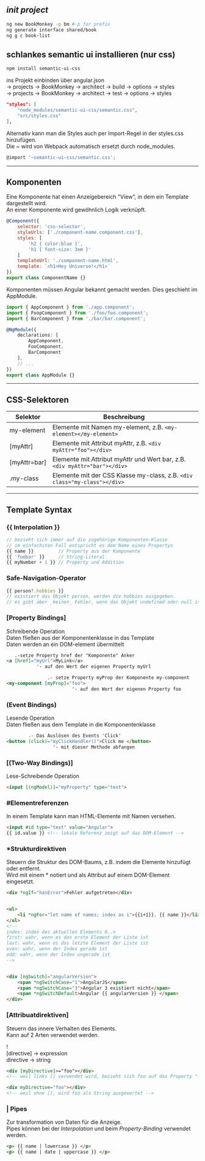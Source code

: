 ## _init project_   
```bash
ng new BookMonkey -p bm #-p for prefix
ng generate interface shared/book
ng g c book-list
```

## schlankes semantic ui installieren (nur css)   
```bash
npm install semantic-ui-css
```   
ins Projekt einbinden über angular.json   
-> projects -> BookMonkey -> architect -> build -> options -> styles   
-> projects -> BookMonkey -> architect -> test -> options -> styles   
```json
"styles": [
    "node_modules/semantic-ui-css/semantic.css",
    "src/styles.css"
],
```   

Alternativ kann man die Styles auch per Import-Regel in der styles.css hinzufügen.   
Die ~ wird von Webpack automatisch ersetzt durch node_modules.
```javascript
@import '~semantic-ui-css/semantic.css';
```

---

## Komponenten
Eine Komponente hat einen Anzeigebereich "View", in dem ein Template dargestellt wird.   
An einer Komponente wird gewöhnlich Logik verknüpft.
```javascript
@Component({
    selector: 'css-selector',
    styleUrls: ['./component-name.component.css'],
    styles: [
        'h2 { color:blue }',
        'h1 { font-size: 3em }'
    ]
    templateUrl: './component-name.html',
    template: `<h1>Hey Universe!</h1>`
})
export class ComponentName {}
```

Komponenten müssen Angular bekannt gemacht werden. Dies geschieht im AppModule.
```typescript
import { AppComponent } from './app.component';
import { FoopComponent } from './foo/foo.component';
import { BarComponent } from './bar/bar.component';

@NgModule({
    declarations: [
        AppComponent,
        FooComponent,
        BarComponent
    ],
    // ...
})
export class AppModule {}
```

---

## CSS-Selektoren
| Selektor | Beschreibung |
|----------|--------------|
| my-element | Elemente mit Namen my-element, z.B. `<my-element></my-element>` |
| [myAttr] | Elemente mit Attribut myAttr, z.B. `<div myAttr="foo"></div>` |
| [myAttr=bar] | Elemente mit Attribut myAttr und Wert bar, z.B. `<div myAttr="bar"></div>` |
| .my-class | Elemente mit der CSS Klasse my-class, z.B. `<div class="my-class"></div>`

---

## Template Syntax

### {{ Interpolation }}
```typescript
// bezieht sich immer auf die zugehörige Komponenten-Klasse
// im einfachsten Fall entspricht es dem Name eines Propertys
{{ name }}         // Property aus der Komponente
{{ 'foobar' }}     // String-Literal
{{ myNumber + 1 }} // Property und Addition
```

### Safe-Navigation-Operator
```typescript
{{ person?.hobbies }}
// existiert das Objekt person, werden die hobbies ausgegeben.
// es gibt aber _keinen_ Fehler, wenn das Objekt undefined oder null ist.
```

### [Property Bindings]
Schreibende Operation   
Daten fließen aus der Komponentenklasse in das Template   
Daten werden an ein DOM-element übermittelt   
```html
   .-setze Property href der "Komponente" Anker
<a [href]="myUrl">MyLink</a>
           '- auf den Wert der eigenen Property myUrl

               .- setze Property myProp der Komponente my-component
<my-component [myProp]="foo">
                        '- auf den Wert der eigenen Property foo
```

### (Event Bindings)
Lesende Operation   
Daten fließen aus dem Template in die Komponentenklasse   
```html
        .- Das Auslösen des Events 'Click'
<button (click)="myClickHandler()">Click me </button>
                 '- mit dieser Methode abfangen
```
   
### [(Two-Way Bindings)]
Lese-Schreibende Operation   
```html
<input [(ngModel)]="myProperty" type="text">
```

### #Elementreferenzen
In einem Template kann man HTML-Elemente mit Namen versehen.
```html
<input #id type="text" value="Angular">
{{ id.value }} <!-- lokale Referenz zeigt auf das DOM-Element -->
```

### *Strukturdirektiven
Steuern die Struktur des DOM-Baums, z.B. indem die Elemente hinzufügt oder entfernt.   
Wird mit einem * notiert und als Attribut auf einem DOM-Element eingesetzt.
```html
<div *ngIf="hasError">Fehler aufgetreten</div>


<ul>
    <li *ngFor="let name of names; index as i">{{i+1}}. {{ name }}</li>
</ul>
<!--
index: index des aktuellen Elements 0..n
first: wahr, wenn es das erste Element der Liste ist
last: wahr, wenn es das letzte Element der Liste ist
even: wahr, wenn der Index gerade ist
odd: wahr, wenn der Index ungerade ist
-->


<div [ngSwitch]="angularVersion">
    <span *ngSwitchCase="1">AngularJS</span>
    <span *ngSwitchCase="3">Angular 3 existiert nicht</span>
    <span *ngSwitchDefault>Angular {{ angularVersion }} </span>
</div>
```

### [Attribuatdirektiven]
Steuern das innere Verhalten des Elements.   
Kann auf 2 Arten verwendet werden.

!   
[directive] -> expression   
directive  -> string

```html
<div [myDirective]>="foo"></div>
<!-- weil links [] verwendet wird, bezieht sich foo auf das Property "foo" der Komponentenklasse -->

<div myDirective="foo"></div>
<!-- weil ohne [], wird foo als String ausgewertet -->
```

### | Pipes
Zur transformation von Daten für die Anzeige.   
Pipes können bei der _Interpolation_ und beim _Property-Binding_ verwendet werden.
```html
<p> {{ name | lowercase }} </p>
<p> {{ name | date | uppercase }} </p>
```